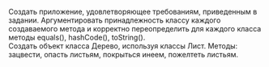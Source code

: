 Создать приложение, удовлетворяющее требованиям, приведенным в задании. Аргументировать принадлежность классу каждого создаваемого метода и корректно переопределить для каждого класса методы equals(), hashCode(), toString().<br />
Создать объект класса Дерево, используя классы Лист. Методы: зацвести, опасть листьям, покрыться инеем, пожелтеть листьям.
